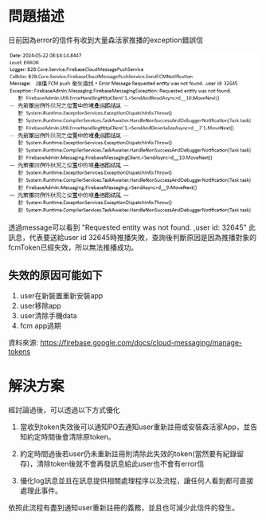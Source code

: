 # 問題描述

日前因為error的信件有收到大量森活家推播的exception錯誤信

![alt text](image.png)

透過message可以看到 "Requested entity was not found. ,user id: 32645" 此訊息，代表要送給user id 32645時推播失敗，查詢後判斷原因是因為推播對象的fcmToken已經失效，所以無法推播成功。

## 失效的原因可能如下

1.	user在新裝置重新安裝app
2.	user移除app
3.	user清除手機data
4.	fcm app過期

資料來源: https://firebase.google.com/docs/cloud-messaging/manage-tokens


# 解決方案

經討論過後，可以透過以下方式優化

1.	當收到token失效後可以通知PO去通知user重新註冊或安裝森活家App，並告知約定時間後會清除原token。

2.	約定時間過後若user仍未重新註冊則清除此失效的token(當然要有紀錄留存)，清除token後就不會再發訊息給此user也不會有error信

3.	優化log訊息並且在訊息提供相關處理程序以及流程，讓任何人看到都可直接處理此事件。

依照此流程有盡到通知user重新註冊的義務，並且也可減少此信件的發生。


